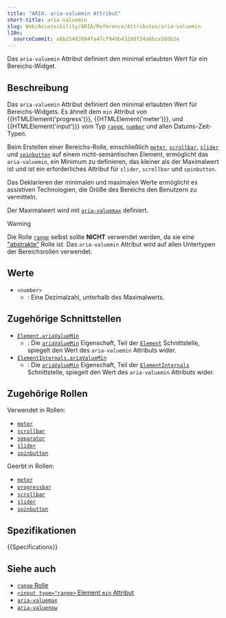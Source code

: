 ```yaml
---
title: "ARIA: aria-valuemin Attribut"
short-title: aria-valuemin
slug: Web/Accessibility/ARIA/Reference/Attributes/aria-valuemin
l10n:
  sourceCommit: a8b25483994fa47cf949b432ddf34a6bce2ddb2e
---
```


Das `aria-valuemin` Attribut definiert den minimal erlaubten Wert für ein Bereichs-Widget.

## Beschreibung

Das `aria-valuemin` Attribut definiert den minimal erlaubten Wert für Bereichs-Widgets. Es ähnelt dem `min` Attribut von {{HTMLElement('progress')}}, {{HTMLElement('meter')}}, und {{HTMLElement('input')}} vom Typ [`range`](/de/docs/Web/HTML/Reference/Elements/input/range), [`number`](/de/docs/Web/HTML/Reference/Elements/input/number) und allen Datums-Zeit-Typen.

Beim Erstellen einer Bereichs-Rolle, einschließlich [`meter`](/de/docs/Web/Accessibility/ARIA/Reference/Roles/meter_role), [`scrollbar`](/de/docs/Web/Accessibility/ARIA/Reference/Roles/scrollbar_role), [`slider`](/de/docs/Web/Accessibility/ARIA/Reference/Roles/slider_role) und [`spinbutton`](/de/docs/Web/Accessibility/ARIA/Reference/Roles/spinbutton_role) auf einem nicht-semantischen Element, ermöglicht das `aria-valuemin`, ein Minimum zu definieren, das kleiner als der Maximalwert ist und ist ein erforderliches Attribut für `slider`, `scrollbar` und `spinbutton`.

Das Deklarieren der minimalen und maximalen Werte ermöglicht es assistiven Technologien, die Größe des Bereichs den Benutzern zu vermitteln.

Der Maximalwert wird mit [`aria-valuemax`](/de/docs/Web/Accessibility/ARIA/Reference/Attributes/aria-valuemax) definiert.

> [!WARNING]
> Die Rolle [`range`](/de/docs/Web/Accessibility/ARIA/Reference/Roles/range_role) selbst sollte **NICHT** verwendet werden, da sie eine ["abstrakte"](/de/docs/Web/Accessibility/ARIA/Reference/Roles#6._abstract_roles) Rolle ist. Das `aria-valuemin` Attribut wird auf allen Untertypen der Bereichsrollen verwendet.

## Werte

- `<number>`
  - : Eine Dezimalzahl, unterhalb des Maximalwerts.

## Zugehörige Schnittstellen

- [`Element.ariaValueMin`](/de/docs/Web/API/Element/ariaValueMin)
  - : Die [`ariaValueMin`](/de/docs/Web/API/Element/ariaValueMin) Eigenschaft, Teil der [`Element`](/de/docs/Web/API/Element) Schnittstelle, spiegelt den Wert des `aria-valuemin` Attributs wider.
- [`ElementInternals.ariaValueMin`](/de/docs/Web/API/ElementInternals/ariaValueMin)
  - : Die [`ariaValueMin`](/de/docs/Web/API/ElementInternals/ariaValueMin) Eigenschaft, Teil der [`ElementInternals`](/de/docs/Web/API/ElementInternals) Schnittstelle, spiegelt den Wert des `aria-valuemin` Attributs wider.

## Zugehörige Rollen

Verwendet in Rollen:

- [`meter`](/de/docs/Web/Accessibility/ARIA/Reference/Roles/meter_role)
- [`scrollbar`](/de/docs/Web/Accessibility/ARIA/Reference/Roles/scrollbar_role)
- [`separator`](/de/docs/Web/Accessibility/ARIA/Reference/Roles/separator_role)
- [`slider`](/de/docs/Web/Accessibility/ARIA/Reference/Roles/slider_role)
- [`spinbutton`](/de/docs/Web/Accessibility/ARIA/Reference/Roles/spinbutton_role)

Geerbt in Rollen:

- [`meter`](/de/docs/Web/Accessibility/ARIA/Reference/Roles/meter_role)
- [`progressbar`](/de/docs/Web/Accessibility/ARIA/Reference/Roles/progressbar_role)
- [`scrollbar`](/de/docs/Web/Accessibility/ARIA/Reference/Roles/scrollbar_role)
- [`slider`](/de/docs/Web/Accessibility/ARIA/Reference/Roles/slider_role)
- [`spinbutton`](/de/docs/Web/Accessibility/ARIA/Reference/Roles/spinbutton_role)

## Spezifikationen

{{Specifications}}

## Siehe auch

- [`range` Rolle](/de/docs/Web/Accessibility/ARIA/Reference/Roles/range_role)
- [`<input type="range>` Element `min` Attribut](/de/docs/Web/HTML/Reference/Elements/input/range#min)
- [`aria-valuemax`](/de/docs/Web/Accessibility/ARIA/Reference/Attributes/aria-valuemax)
- [`aria-valuenow`](/de/docs/Web/Accessibility/ARIA/Reference/Attributes/aria-valuenow)
